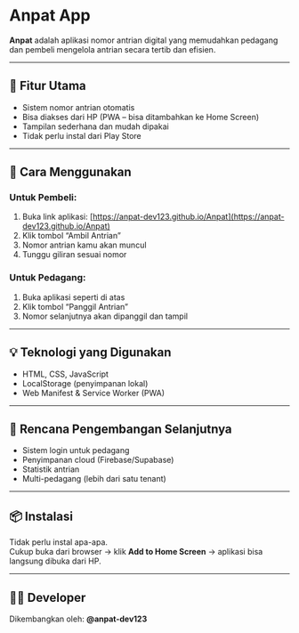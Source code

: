 # Anpat App

**Anpat** adalah aplikasi nomor antrian digital yang memudahkan pedagang dan pembeli mengelola antrian secara tertib dan efisien.

---

## 🎯 Fitur Utama

- Sistem nomor antrian otomatis
- Bisa diakses dari HP (PWA – bisa ditambahkan ke Home Screen)
- Tampilan sederhana dan mudah dipakai
- Tidak perlu instal dari Play Store

---

## 📱 Cara Menggunakan

### Untuk Pembeli:
1. Buka link aplikasi: [https://anpat-dev123.github.io/Anpat](https://anpat-dev123.github.io/Anpat)
2. Klik tombol “Ambil Antrian”
3. Nomor antrian kamu akan muncul
4. Tunggu giliran sesuai nomor

### Untuk Pedagang:
1. Buka aplikasi seperti di atas
2. Klik tombol “Panggil Antrian”
3. Nomor selanjutnya akan dipanggil dan tampil

---

## 💡 Teknologi yang Digunakan

- HTML, CSS, JavaScript
- LocalStorage (penyimpanan lokal)
- Web Manifest & Service Worker (PWA)

---

## 🔧 Rencana Pengembangan Selanjutnya

- Sistem login untuk pedagang
- Penyimpanan cloud (Firebase/Supabase)
- Statistik antrian
- Multi-pedagang (lebih dari satu tenant)

---

## 📦 Instalasi

Tidak perlu instal apa-apa.  
Cukup buka dari browser → klik **Add to Home Screen** → aplikasi bisa langsung dibuka dari HP.

---

## 👨‍💻 Developer

Dikembangkan oleh: **@anpat-dev123**
